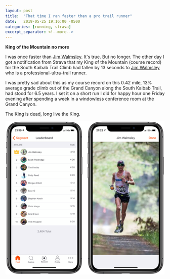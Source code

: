 ```yaml
---
layout: post
title:  "That time I ran faster than a pro trail runner"
date:   2019-05-25 19:16:00 -0500
categories: [running, strava]
excerpt_separator: <!--more-->
---
```


**King of the Mountain no more**

I was once faster than [Jim Walmsley](https://en.wikipedia.org/wiki/Jim_Walmsley). It's true. But no longer. The other day I got a notification from Strava that my King of the Mountain (course record) for the South Kaibab Trail Climb had fallen by 13 seconds to [Jim Walmsley](https://en.wikipedia.org/wiki/Jim_Walmsley) who is a professional-ultra-trail runner.

<!--more-->

I was pretty sad about this as my course record on this 0.42 mile, 13% average grade climb out of the Grand Canyon along the South Kaibab Trail, had stood for 6.5 years. I set it on a short run I did for happy hour one Friday evening after spending a week in a windowless conference room at the Grand Canyon.

The King is dead, long live the King.

![](/img/KOM-Walmsley-Prestridge.png "The King is Dead, Long live the King. Walmsley defeats Prestridge")
